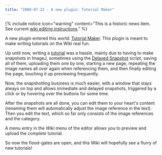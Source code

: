 ```yaml
---
title: "2009-07-22 - A new plugin: Tutorial Maker"
---
```


{% include notice icon="warning" content="This is a historic news item.
  See current [wiki editing instructions](/editing)." %}

A new plugin entered this world: [Tutorial Maker](/plugins/tutorial-maker). This plugin is meant to make writing tutorials on the Wiki real fun.

Up until now, writing a [tutorial](/tutorials) was a hassle, mainly due to having to make snapshots in ImageJ, sometimes using the [Delayed Snapshot](/plugins/delayed-snapshot) script, saving all of them, uploading them one by one, starting a new page, repeating the image names all over again when referencing them, and then finally editing the page, touching it up previewing frequently.

Now, the snapshotting business is much easier, with a window that stays always on top and allows immediate and delayed snapshots, triggered by a click or by hovering over the buttons for some time.

After the snapshots are all done, you can edit them to your heart's content (renaming them will automatically adjust the image reference in the text). Then you edit the text, which so far only consists of the image references and the category.

A menu entry in the *Wiki* menu of the editor allows you to preview and upload the *complete* tutorial.

So now the flood-gates are open, and this Wiki will hopefully see a flurry of new tutorials!
